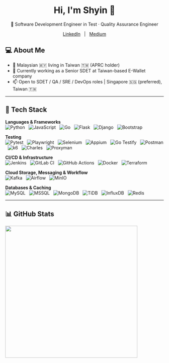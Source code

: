 <h1 align="center">Hi, I'm Shyin 👋</h1>

<p align="center">
  🧪 Software Development Engineer in Test · Quality Assurance Engineer
</p>

<p align="center">
  <a href="https://linkedin.com/in/sh-yin-lim">LinkedIn</a>
  &nbsp;&nbsp;|&nbsp;&nbsp;
  <a href="https://medium.com/@shyinlim">Medium</a>
</p>


## 💻 About Me
- 🌱 Malaysian 🇲🇾 living in Taiwan 🇹🇼 (APRC holder)
- 💼 Currently working as a Senior SDET at Taiwan-based E-Wallet company  
- 📫 Open to SDET / QA / SRE / DevOps roles | Singapore 🇸🇬 (preferred), Taiwan 🇹🇼

---

## 🧰 Tech Stack

**Languages & Frameworks**  
![Python](https://img.shields.io/badge/-Python-3776AB?logo=python&style=flat-square) &nbsp;
![JavaScript](https://img.shields.io/badge/-JavaScript-F7DF1E?logo=javascript&style=flat-square) &nbsp;
![Go](https://img.shields.io/badge/-Go-00ADD8?logo=go&style=flat-square) &nbsp;
![Flask](https://img.shields.io/badge/-Flask-000000?logo=flask&style=flat-square) &nbsp;
![Django](https://img.shields.io/badge/-Django-092E20?logo=django&style=flat-square) &nbsp;
![Bootstrap](https://img.shields.io/badge/-Bootstrap-7952B3?logo=bootstrap&logoColor=white&style=flat-square) &nbsp;

**Testing**  
![Pytest](https://img.shields.io/badge/-Pytest-3776AB?logo=pytest&style=flat-square) &nbsp;
![Playwright](https://img.shields.io/badge/-Playwright-45ba63?logo=playwright&style=flat-square) &nbsp;
![Selenium](https://img.shields.io/badge/-Selenium-43B02A?logo=selenium&style=flat-square) &nbsp;
![Appium](https://img.shields.io/badge/-Appium-ffffff?logo=appium&logoColor=black&style=flat-square) &nbsp;
![Go Testify](https://img.shields.io/badge/Go-Testify-%2300ADD8?style=flat-square) &nbsp;
![Postman](https://img.shields.io/badge/-Postman-FF6C37?logo=postman&style=flat-square) &nbsp;
![k6](https://img.shields.io/badge/-k6-7D64FF?logo=k6&style=flat-square) &nbsp;
![Charles](https://img.shields.io/badge/Charles-ffffff?style=flat-square&logoColor=black) &nbsp;
![Proxyman](https://img.shields.io/badge/Proxyman-007AFF?style=flat-square&logoColor=white) &nbsp;

**CI/CD & Infrastructure**  
![Jenkins](https://img.shields.io/badge/-Jenkins-D24939?logo=jenkins&style=flat-square) &nbsp;
![GitLab CI](https://img.shields.io/badge/-GitLab%20CI-FC6D26?logo=gitlab&style=flat-square) &nbsp;
![GitHub Actions](https://img.shields.io/badge/-GitHub%20Actions-2088FF?logo=github-actions&style=flat-square) &nbsp;
![Docker](https://img.shields.io/badge/-Docker-2496ED?logo=docker&style=flat-square) &nbsp;
![Terraform](https://img.shields.io/badge/-Terraform-623CE4?logo=terraform&style=flat-square) &nbsp;

**Cloud Storage, Messaging & Workflow**  
![Kafka](https://img.shields.io/badge/-Kafka-231F20?logo=apache-kafka&style=flat-square) &nbsp;
![Airflow](https://img.shields.io/badge/-Airflow-017CEE?logo=apache-airflow&style=flat-square) &nbsp;
![MinIO](https://img.shields.io/badge/-MinIO-CF2B2B?logo=minio&style=flat-square) &nbsp;

**Databases & Caching**  
![MySQL](https://img.shields.io/badge/-MySQL-4479A1?logo=mysql&style=flat-square) &nbsp;
![MSSQL](https://img.shields.io/badge/-MSSQL-CC2927?logo=microsoft-sql-server&style=flat-square) &nbsp;
![MongoDB](https://img.shields.io/badge/-MongoDB-47A248?logo=mongodb&style=flat-square) &nbsp;
![TiDB](https://img.shields.io/badge/TiDB-0A95FF?style=flat-square&logoColor=white) &nbsp;
![InfluxDB](https://img.shields.io/badge/InfluxDB-22ADF6?style=flat-square&logoColor=white) &nbsp;
![Redis](https://img.shields.io/badge/-Redis-DC382D?logo=redis&style=flat-square) &nbsp;


---
## 📊 GitHub Stats
<p align="">
  <img src="https://github-readme-stats.vercel.app/api/top-langs/?username=taurus5650&theme=dark&hide_border=false&include_all_commits=true&count_private=true&layout=compact" width="420"/>
</p>


